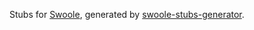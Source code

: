 Stubs for [Swoole](https://github.com/swoole/swoole-src), 
generated by [swoole-stubs-generator](https://github.com/g5li/swoole-stubs-generator). 